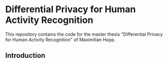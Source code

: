 # Differential Privacy for Human Activity Recognition

This repository contains the code for the master thesis "Differential Privacy for Human Activity Recognition" of Maximilian Hopp.

## Introduction

